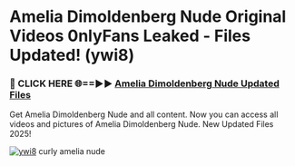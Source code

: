 # Amelia Dimoldenberg Nude Original Videos 0nlyFans Leaked - Files Updated! (ywi8)

<h3>🔴 CLICK HERE 🌐==►► <a href="https://tinyurl.com/4mcuefdz" rel="nofollow">Amelia Dimoldenberg Nude Updated Files</a></h3>

Get Amelia Dimoldenberg Nude and all content. Now you can access all videos and pictures of Amelia Dimoldenberg Nude. New Updated Files 2025!

[![ywi8](https://i.imgur.com/StAQSOY.gif)](https://tinyurl.com/4mcuefdz)
curly amelia nude